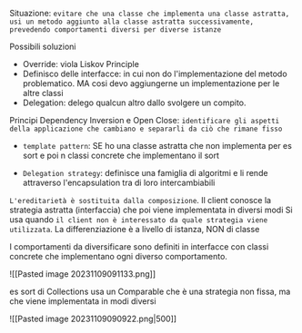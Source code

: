 Situazione: `evitare che una classe che implementa una classe astratta, usi un metodo aggiunto alla classe astratta successivamente, prevedendo comportamenti diversi per diverse istanze`

Possibili soluzioni
- Override: viola Liskov Principle
- Definisco delle interfacce: in cui non do l'implementazione del metodo problematico. MA cosi devo aggiungerne un implementazione per le altre classi
- Delegation: delego qualcun altro dallo svolgere un compito. 

Principi Dependency Inversion e Open Close: `identificare gli aspetti della applicazione che cambiano e separarli da ciò che rimane fisso`

- `template pattern`: SE ho una classe astratta che non implementa per es sort e poi n classi concrete che implementano il sort

- `Delegation strategy`: definisce una famiglia di algoritmi e li rende attraverso l'encapsulation tra di loro intercambiabili 

`L'ereditarietà è sostituita dalla composizione`.
Il client conosce la strategia astratta (interfaccia) che poi viene implementata in diversi modi
Si usa quando `il client non è interessato da quale strategia viene utilizzata`. La differenziazione è a livello di istanza, NON di classe

I comportamenti da diversificare sono definiti in interfacce con classi concrete che implementano ogni diverso comportamento.

![[Pasted image 20231109091133.png]]

es sort di Collections usa un Comparable che è una strategia non fissa, ma che viene implementata in modi diversi

![[Pasted image 20231109090922.png|500]]